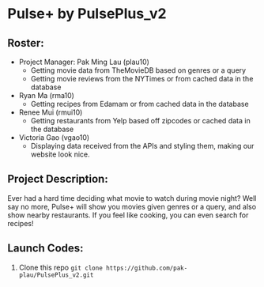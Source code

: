 # Pulse+ by PulsePlus_v2

## Roster:
* Project Manager: Pak Ming Lau (plau10)
  * Getting movie data from TheMovieDB based on genres or a query
  * Getting movie reviews from the NYTimes or from cached data in the database
* Ryan Ma (rma10)
  * Getting recipes from Edamam or from cached data in the database
* Renee Mui (rmui10)
  * Getting restaurants from Yelp based off zipcodes or cached data in the database
* Victoria Gao (vgao10)
  * Displaying data received from the APIs and styling them, making our website look nice.

## Project Description:
Ever had a hard time deciding what movie to watch during movie night? Well say no more, Pulse+ will show you movies given genres or a query, and also show nearby restaurants. If you feel like cooking, you can even search for recipes!

## Launch Codes:
1. Clone this repo
`git clone https://github.com/pak-plau/PulsePlus_v2.git`
